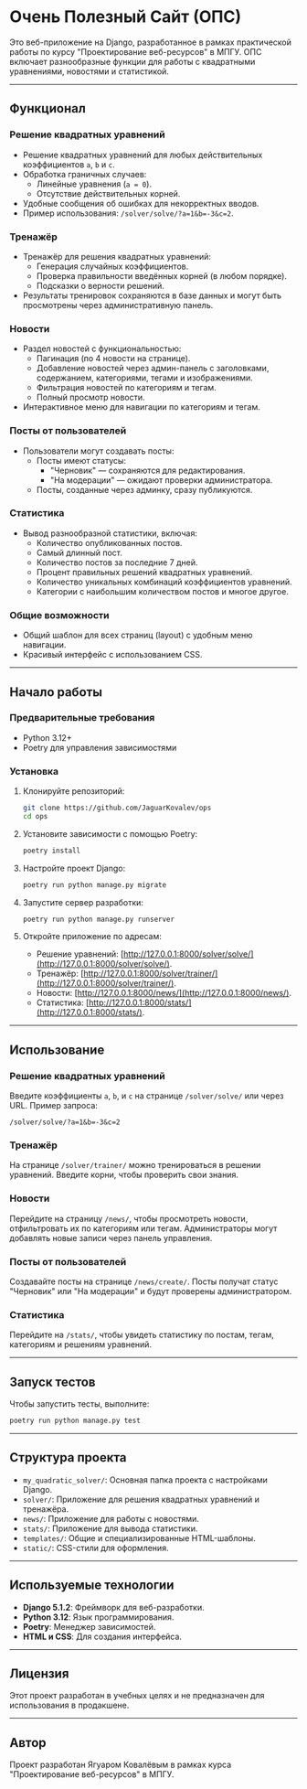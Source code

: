 # Очень Полезный Сайт (ОПС)

Это веб-приложение на Django, разработанное в рамках практической работы по курсу "Проектирование веб-ресурсов" в МПГУ. ОПС включает разнообразные функции для работы с квадратными уравнениями, новостями и статистикой.

---

## Функционал

### Решение квадратных уравнений
- Решение квадратных уравнений для любых действительных коэффициентов `a`, `b` и `c`.
- Обработка граничных случаев:
  - Линейные уравнения (`a = 0`).
  - Отсутствие действительных корней.
- Удобные сообщения об ошибках для некорректных вводов.
- Пример использования: `/solver/solve/?a=1&b=-3&c=2`.

### Тренажёр
- Тренажёр для решения квадратных уравнений:
  - Генерация случайных коэффициентов.
  - Проверка правильности введённых корней (в любом порядке).
  - Подсказки о верности решений.
- Результаты тренировок сохраняются в базе данных и могут быть просмотрены через административную панель.

### Новости
- Раздел новостей с функциональностью:
  - Пагинация (по 4 новости на странице).
  - Добавление новостей через админ-панель с заголовками, содержанием, категориями, тегами и изображениями.
  - Фильтрация новостей по категориям и тегам.
  - Полный просмотр новости.
- Интерактивное меню для навигации по категориям и тегам.

### Посты от пользователей
- Пользователи могут создавать посты:
  - Посты имеют статусы:
    - "Черновик" — сохраняются для редактирования.
    - "На модерации" — ожидают проверки администратора.
  - Посты, созданные через админку, сразу публикуются.

### Статистика
- Вывод разнообразной статистики, включая:
  - Количество опубликованных постов.
  - Самый длинный пост.
  - Количество постов за последние 7 дней.
  - Процент правильных решений квадратных уравнений.
  - Количество уникальных комбинаций коэффициентов уравнений.
  - Категории с наибольшим количеством постов и многое другое.

### Общие возможности
- Общий шаблон для всех страниц (layout) с удобным меню навигации.
- Красивый интерфейс с использованием CSS.

---

## Начало работы

### Предварительные требования
- Python 3.12+
- Poetry для управления зависимостями

### Установка
1. Клонируйте репозиторий:
   ```sh
   git clone https://github.com/JaguarKovalev/ops
   cd ops
   ```

2. Установите зависимости с помощью Poetry:
   ```sh
   poetry install
   ```

3. Настройте проект Django:
   ```sh
   poetry run python manage.py migrate
   ```

4. Запустите сервер разработки:
   ```sh
   poetry run python manage.py runserver
   ```

5. Откройте приложение по адресам:
   - Решение уравнений: [http://127.0.0.1:8000/solver/solve/](http://127.0.0.1:8000/solver/solve/).
   - Тренажёр: [http://127.0.0.1:8000/solver/trainer/](http://127.0.0.1:8000/solver/trainer/).
   - Новости: [http://127.0.0.1:8000/news/](http://127.0.0.1:8000/news/).
   - Статистика: [http://127.0.0.1:8000/stats/](http://127.0.0.1:8000/stats/).

---

## Использование

### Решение квадратных уравнений
Введите коэффициенты `a`, `b`, и `c` на странице `/solver/solve/` или через URL. Пример запроса:
```
/solver/solve/?a=1&b=-3&c=2
```

### Тренажёр
На странице `/solver/trainer/` можно тренироваться в решении уравнений. Введите корни, чтобы проверить свои знания.

### Новости
Перейдите на страницу `/news/`, чтобы просмотреть новости, отфильтровать их по категориям или тегам. Администраторы могут добавлять новые записи через панель управления.

### Посты от пользователей
Создавайте посты на странице `/news/create/`. Посты получат статус "Черновик" или "На модерации" и будут проверены администратором.

### Статистика
Перейдите на `/stats/`, чтобы увидеть статистику по постам, тегам, категориям и решениям уравнений.

---

## Запуск тестов

Чтобы запустить тесты, выполните:
```sh
poetry run python manage.py test
```

---

## Структура проекта

- `my_quadratic_solver/`: Основная папка проекта с настройками Django.
- `solver/`: Приложение для решения квадратных уравнений и тренажёра.
- `news/`: Приложение для работы с новостями.
- `stats/`: Приложение для вывода статистики.
- `templates/`: Общие и специализированные HTML-шаблоны.
- `static/`: CSS-стили для оформления.

---

## Используемые технологии
- **Django 5.1.2**: Фреймворк для веб-разработки.
- **Python 3.12**: Язык программирования.
- **Poetry**: Менеджер зависимостей.
- **HTML и CSS**: Для создания интерфейса.

---

## Лицензия

Этот проект разработан в учебных целях и не предназначен для использования в продакшене.

---

## Автор

Проект разработан Ягуаром Ковалёвым в рамках курса "Проектирование веб-ресурсов" в МПГУ.
